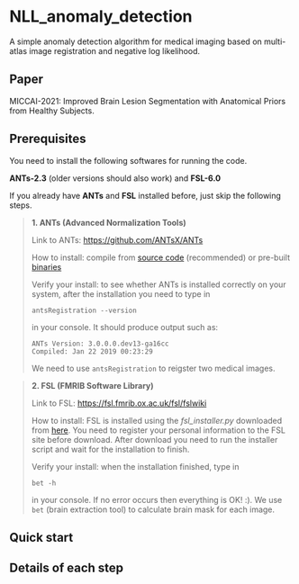 # NLL_anomaly_detection
A simple anomaly detection algorithm for medical imaging based on multi-atlas image registration and negative log likelihood.

## Paper
MICCAI-2021: Improved Brain Lesion Segmentation with Anatomical Priors from Healthy Subjects.

## Prerequisites
You need to install the following softwares for running the code.

**ANTs-2.3** (older versions should also work) and **FSL-6.0**

If you already have **ANTs** and **FSL** installed before, just skip the following steps.

> **1. ANTs (Advanced Normalization Tools)**
>
> Link to ANTs: https://github.com/ANTsX/ANTs
>
> How to install: compile from [source code](https://github.com/ANTsX/ANTs) (recommended) or pre-built [binaries](https://github.com/ANTsX/ANTs/releases)
> 
> Verify your install: to see whether ANTs is installed correctly on your system, after the installation you need to type in
> ```
> antsRegistration --version
> ```
> in your console. It should produce output such as:
> ```
> ANTs Version: 3.0.0.0.dev13-ga16cc
> Compiled: Jan 22 2019 00:23:29
> ```
> We need to use `antsRegistration` to reigster two medical images.

> **2. FSL (FMRIB Software Library)**
>
> Link to FSL: https://fsl.fmrib.ox.ac.uk/fsl/fslwiki
>
> How to install: FSL is installed using the *fsl_installer.py* downloaded from [here](https://fsl.fmrib.ox.ac.uk/fsl/fslwiki/FslInstallation). You need to register your personal information to the FSL site before download. After download you need to run the installer script and wait for the installation to finish.
>
> Verify your install: when the installation finished, type in
> ```
> bet -h
> ```
> in your console. If no error occurs then everything is OK! :). We use `bet` (brain extraction tool) to calculate brain mask for each image.

## Quick start



## Details of each step


